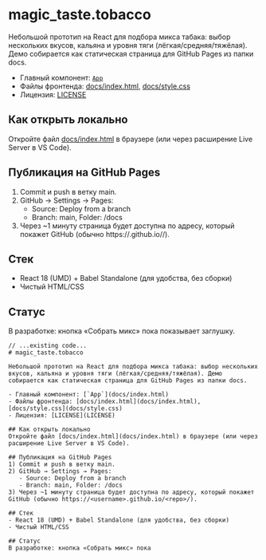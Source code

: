 # magic_taste.tobacco

Небольшой прототип на React для подбора микса табака: выбор нескольких вкусов, кальяна и уровня тяги (лёгкая/средняя/тяжёлая). Демо собирается как статическая страница для GitHub Pages из папки docs.

- Главный компонент: [`App`](docs/index.html)
- Файлы фронтенда: [docs/index.html](docs/index.html), [docs/style.css](docs/style.css)
- Лицензия: [LICENSE](LICENSE)

## Как открыть локально
Откройте файл [docs/index.html](docs/index.html) в браузере (или через расширение Live Server в VS Code).

## Публикация на GitHub Pages
1) Commit и push в ветку main.  
2) GitHub → Settings → Pages:  
   - Source: Deploy from a branch  
   - Branch: main, Folder: /docs  
3) Через ~1 минуту страница будет доступна по адресу, который покажет GitHub (обычно https://<username>.github.io/<repo>/).

## Стек
- React 18 (UMD) + Babel Standalone (для удобства, без сборки)
- Чистый HTML/CSS

## Статус
В разработке: кнопка «Собрать микс» пока показывает заглушку.
```// filepath: README.md
// ...existing code...
# magic_taste.tobacco

Небольшой прототип на React для подбора микса табака: выбор нескольких вкусов, кальяна и уровня тяги (лёгкая/средняя/тяжёлая). Демо собирается как статическая страница для GitHub Pages из папки docs.

- Главный компонент: [`App`](docs/index.html)
- Файлы фронтенда: [docs/index.html](docs/index.html), [docs/style.css](docs/style.css)
- Лицензия: [LICENSE](LICENSE)

## Как открыть локально
Откройте файл [docs/index.html](docs/index.html) в браузере (или через расширение Live Server в VS Code).

## Публикация на GitHub Pages
1) Commit и push в ветку main.  
2) GitHub → Settings → Pages:  
   - Source: Deploy from a branch  
   - Branch: main, Folder: /docs  
3) Через ~1 минуту страница будет доступна по адресу, который покажет GitHub (обычно https://<username>.github.io/<repo>/).

## Стек
- React 18 (UMD) + Babel Standalone (для удобства, без сборки)
- Чистый HTML/CSS

## Статус
В разработке: кнопка «Собрать микс» пока

